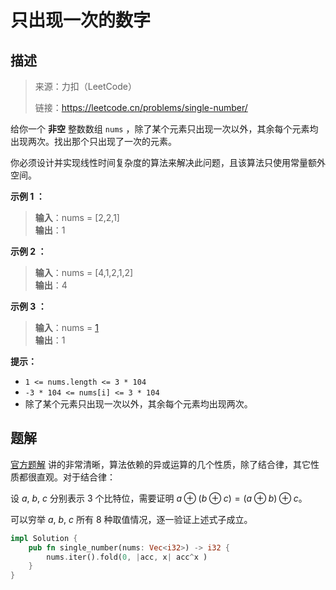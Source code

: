 # 只出现一次的数字

## 描述

> 来源：力扣（LeetCode）
>
> 链接：<https://leetcode.cn/problems/single-number/>

给你一个 **非空** 整数数组 `nums` ，除了某个元素只出现一次以外，其余每个元素均出现两次。找出那个只出现了一次的元素。

你必须设计并实现线性时间复杂度的算法来解决此问题，且该算法只使用常量额外空间。

**示例 1 ：**

> **输入**：nums = [2,2,1]  
> **输出**：1

**示例 2 ：**

> **输入**：nums = [4,1,2,1,2]  
> **输出**：4

**示例 3 ：**

> **输入**：nums = [1]  
> **输出**：1

**提示：**

- `1 <= nums.length <= 3 * 104`
- `-3 * 104 <= nums[i] <= 3 * 104`
- 除了某个元素只出现一次以外，其余每个元素均出现两次。

## 题解

[官方题解][1] 讲的非常清晰，算法依赖的异或运算的几个性质，除了结合律，其它性质都很直观。对于结合律：

设 $a$, $b$, $c$ 分别表示 3 个比特位，需要证明 $a \oplus (b \oplus c) = (a \oplus b) \oplus c$。

可以穷举 $a$, $b$, $c$ 所有 8 种取值情况，逐一验证上述式子成立。

```rust
impl Solution {
    pub fn single_number(nums: Vec<i32>) -> i32 {
        nums.iter().fold(0, |acc, x| acc^x )
    }
}
```

[1]: https://leetcode.cn/problems/single-number/solutions/242211/zhi-chu-xian-yi-ci-de-shu-zi-by-leetcode-solution/
